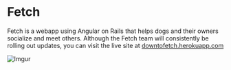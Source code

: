 # Fetch

Fetch is a webapp using Angular on Rails that helps dogs and their owners socialize and meet others. Although the Fetch team will consistently be rolling out updates, you can visit the live site at [downtofetch.herokuapp.com](https://downtofetch.herokuapp.com)

![Imgur](http://i.imgur.com/fSRxK0a.png)

